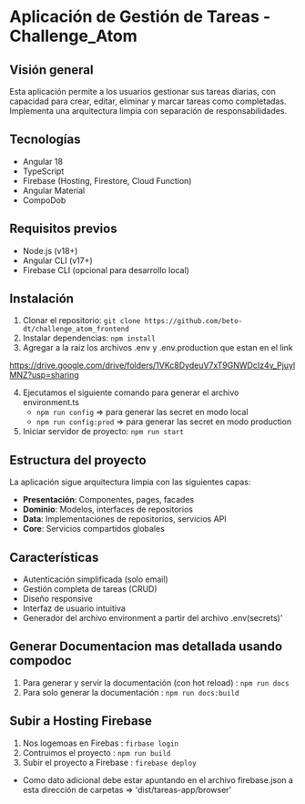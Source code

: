 # Aplicación de Gestión de Tareas - Challenge_Atom

## Visión general
Esta aplicación permite a los usuarios gestionar sus tareas diarias, con capacidad para crear, editar, eliminar y marcar tareas como completadas. Implementa una arquitectura limpia con separación de responsabilidades.

## Tecnologías
- Angular 18
- TypeScript
- Firebase (Hosting, Firestore, Cloud Function)
- Angular Material
- CompoDob

## Requisitos previos
- Node.js (v18+)
- Angular CLI (v17+)
- Firebase CLI (opcional para desarrollo local)

## Instalación
1. Clonar el repositorio: `git clone https://github.com/beto-dt/challenge_atom_frontend`
2. Instalar dependencias: `npm install`
3. Agregar a la raiz los archivos .env y .env.production que estan en el link

https://drive.google.com/drive/folders/1VKc8DydeuV7xT9GNWDcIz4v_PjuylMNZ?usp=sharing

4. Ejecutamos el siguiente comando para generar el archivo environment.ts
   - `npm run config` => para generar las secret en modo local
   - `npm run config:prod` => para generar las secret en modo production
5. Iniciar servidor de proyecto: `npm run start`

## Estructura del proyecto
La aplicación sigue arquitectura limpia con las siguientes capas:

- **Presentación**: Componentes, pages, facades
- **Dominio**: Modelos, interfaces de repositorios
- **Data**: Implementaciones de repositorios, servicios API
- **Core**: Servicios compartidos globales

## Características
- Autenticación simplificada (solo email)
- Gestión completa de tareas (CRUD)
- Diseño responsive
- Interfaz de usuario intuitiva
- Generador del archivo environment a partir del archivo .env(secrets)'


## Generar Documentacion mas detallada usando compodoc
1. Para generar y servir la documentación (con hot reload) :  `npm run docs`
2. Para solo generar la documentación :  `npm run docs:build`

## Subir a Hosting Firebase
1. Nos logemoas en Firebas : `firbase login`
2. Contruimos el proyecto : `npm run build`
3. Subir el proyecto a Firebase : `firebase deploy`

- Como dato adicional debe estar apuntando en el archivo firebase.json a esta dirección de carpetas => 'dist/tareas-app/browser'
